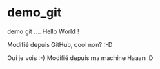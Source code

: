 demo_git
========

demo git ....
Hello World !

Modifié depuis GitHub, cool non? :-D

Oui je vois :-) Modifié depuis ma machine Haaan :D